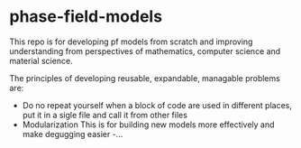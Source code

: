 # phase-field-models
This repo is for developing pf models from scratch and improving understanding from perspectives of mathematics, computer science and material science.

The principles of developing reusable, expandable, managable problems are:

- Do no repeat yourself 
  when a block of code are used in different places, put it in a sigle file and call it from other files
- Modularization
  This is for building new models more effectively and make degugging easier
-...
  

